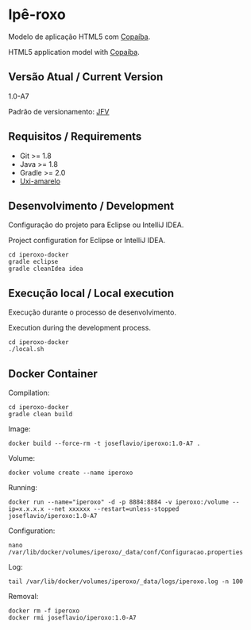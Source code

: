 # Ipê-roxo

Modelo de aplicação HTML5 com [Copaíba](http://joseflavio.com/copaiba).

HTML5 application model with [Copaíba](http://joseflavio.com/copaiba).

## Versão Atual / Current Version

1.0-A7

Padrão de versionamento: [JFV](http://joseflavio.com/jfv)

## Requisitos / Requirements

* Git >= 1.8
* Java >= 1.8
* Gradle >= 2.0
* [Uxi-amarelo](http://joseflavio.com/uxiamarelo)

## Desenvolvimento / Development

Configuração do projeto para Eclipse ou IntelliJ IDEA.

Project configuration for Eclipse or IntelliJ IDEA.

    cd iperoxo-docker
    gradle eclipse
    gradle cleanIdea idea

## Execução local / Local execution

Execução durante o processo de desenvolvimento.

Execution during the development process.

    cd iperoxo-docker
    ./local.sh

## Docker Container

Compilation:

    cd iperoxo-docker
    gradle clean build

Image:

    docker build --force-rm -t joseflavio/iperoxo:1.0-A7 .

Volume:

    docker volume create --name iperoxo

Running:

    docker run --name="iperoxo" -d -p 8884:8884 -v iperoxo:/volume --ip=x.x.x.x --net xxxxxx --restart=unless-stopped joseflavio/iperoxo:1.0-A7

Configuration:

    nano /var/lib/docker/volumes/iperoxo/_data/conf/Configuracao.properties

Log:

    tail /var/lib/docker/volumes/iperoxo/_data/logs/iperoxo.log -n 100

Removal:

    docker rm -f iperoxo
    docker rmi joseflavio/iperoxo:1.0-A7
